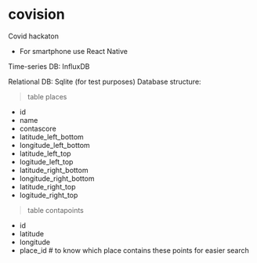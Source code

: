 # covision
Covid hackaton

- For smartphone use React Native

Time-series DB: InfluxDB

Relational DB: Sqlite (for test purposes)
Database structure:

> table places
- id
- name
- contascore
- latitude_left_bottom
- longitude_left_bottom
- latitude_left_top
- logitude_left_top
- latitude_right_bottom
- longitude_right_bottom
- latitude_right_top
- logitude_right_top

> table contapoints
- id
- latitude
- longitude
- place_id # to know which place contains these points for easier search
